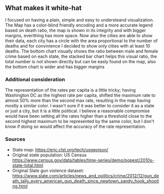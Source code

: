 ## What makes it white-hat

I focused on having a plain, simple and easy to understeand visualization.
The Map has a color-blind friendly encoding and a more accurate legend based on death ratio, the map is shown in its integrity and with bigger margins, everithing has more space.
Now also the cities are able to show their data, each city has a circle with the area proportional to the number of deaths and for convinience I decided to show only cities with at least 10 deaths.
The bottom chart visually shows the ratio between male and female crime based on each state, the stacked bar chart helps this visual ratio, the total number is not shown directly but can be easly found on the map, also the bottom chart is wider and has bigger margins

### Additional consideration

The representation of the rates per capita is a little tricky; having Washington DC as the highest rate per capita, shifted the maximum rate to almost 50% more than the second max rate, resulting in the map having mostly a similar color.
I wasn't sure if it was better to consider it as a state or just a city, but it is a little political.
I believe a reasonable compromise would have been setting all the rates higher than a threshold close to the second highest maximum to be represented by the same color, but I don't know if doing so would affect the accuracy of the rate representation.

### Sources

- State map: https://eric.clst.org/tech/usgeojson/
- Original state population: US Census
  https://www.census.gov/data/tables/time-series/demo/popest/2010s-state-total.html
- Original Slate gun violence dataset:
  https://www.slate.com/articles/news_and_politics/crime/2012/12/gun_death_tally_every_american_gun_death_since_newtown_sandy_hook_shooting.html

